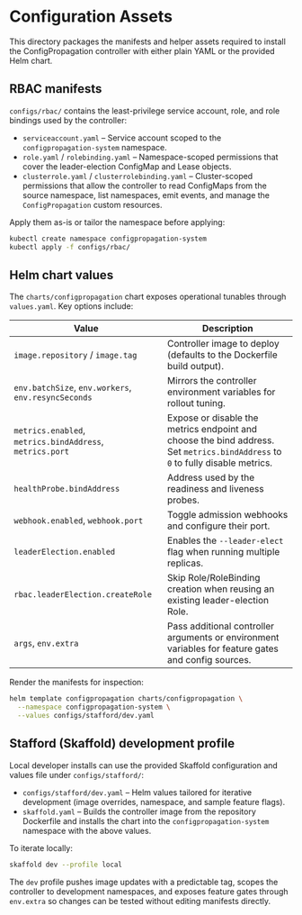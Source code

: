# Configuration Assets

This directory packages the manifests and helper assets required to install the
ConfigPropagation controller with either plain YAML or the provided Helm chart.

## RBAC manifests

`configs/rbac/` contains the least-privilege service account, role, and role
bindings used by the controller:

- `serviceaccount.yaml` – Service account scoped to the `configpropagation-system`
  namespace.
- `role.yaml` / `rolebinding.yaml` – Namespace-scoped permissions that cover the
  leader-election ConfigMap and Lease objects.
- `clusterrole.yaml` / `clusterrolebinding.yaml` – Cluster-scoped permissions
  that allow the controller to read ConfigMaps from the source namespace, list
  namespaces, emit events, and manage the `ConfigPropagation` custom resources.

Apply them as-is or tailor the namespace before applying:

```bash
kubectl create namespace configpropagation-system
kubectl apply -f configs/rbac/
```

## Helm chart values

The `charts/configpropagation` chart exposes operational tunables through
`values.yaml`. Key options include:

| Value | Description |
| ----- | ----------- |
| `image.repository` / `image.tag` | Controller image to deploy (defaults to the Dockerfile build output). |
| `env.batchSize`, `env.workers`, `env.resyncSeconds` | Mirrors the controller environment variables for rollout tuning. |
| `metrics.enabled`, `metrics.bindAddress`, `metrics.port` | Expose or disable the metrics endpoint and choose the bind address. Set `metrics.bindAddress` to `0` to fully disable metrics. |
| `healthProbe.bindAddress` | Address used by the readiness and liveness probes. |
| `webhook.enabled`, `webhook.port` | Toggle admission webhooks and configure their port. |
| `leaderElection.enabled` | Enables the `--leader-elect` flag when running multiple replicas. |
| `rbac.leaderElection.createRole` | Skip Role/RoleBinding creation when reusing an existing leader-election Role. |
| `args`, `env.extra` | Pass additional controller arguments or environment variables for feature gates and config sources. |

Render the manifests for inspection:

```bash
helm template configpropagation charts/configpropagation \
  --namespace configpropagation-system \
  --values configs/stafford/dev.yaml
```

## Stafford (Skaffold) development profile

Local developer installs can use the provided Skaffold configuration and values
file under `configs/stafford/`:

- `configs/stafford/dev.yaml` – Helm values tailored for iterative development
  (image overrides, namespace, and sample feature flags).
- `skaffold.yaml` – Builds the controller image from the repository Dockerfile
  and installs the chart into the `configpropagation-system` namespace with the
  above values.

To iterate locally:

```bash
skaffold dev --profile local
```

The `dev` profile pushes image updates with a predictable tag, scopes the
controller to development namespaces, and exposes feature gates through
`env.extra` so changes can be tested without editing manifests directly.
